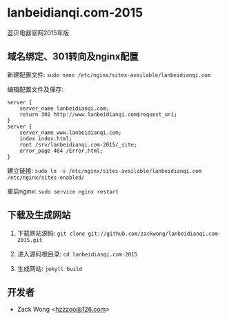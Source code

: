 lanbeidianqi.com-2015
=============

蓝贝电器官网2015年版


域名绑定、301转向及nginx配置
-----

新建配置文件: ``sudo nano /etc/nginx/sites-available/lanbeidianqi.com``

编辑配置文件及保存: 

    server {
        server_name lanbeidianqi.com;
        return 301 http://www.lanbeidianqi.com$request_uri;
    }
    server {
        server_name www.lanbeidianqi.com;
        index index.html;
        root /srv/lanbeidianqi.com-2015/_site;
        error_page 404 /Error.html;
    }

建立链接: ``sudo ln -s /etc/nginx/sites-available/lanbeidianqi.com /etc/nginx/sites-enabled/``

重启nginx: ``sudo service nginx restart``


下载及生成网站
-----

1. 下载网站源码: ``git clone git://github.com/zackwong/lanbeidianqi.com-2015.git``

2. 进入源码根目录: ``cd lanbeidianqi.com-2015``

3. 生成网站: ``jekyll build``


开发者
---------

* Zack Wong &lt;hzzzoo@126.com&gt;
